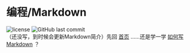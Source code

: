 # 编程/Markdown
![license](https://img.shields.io/github/license/guleixibian/guleixibian.github.io)
![GitHub last commit](https://img.shields.io/github/last-commit/guleixibian/guleixibian.github.io)  
（还没写，到时候会更新Markdown简介）先回 [首页](https://guleixibian.github.io/) ......还是学一学 [如何写Markdown](https://guleixibian.github.io/Code/Python/01/) ？